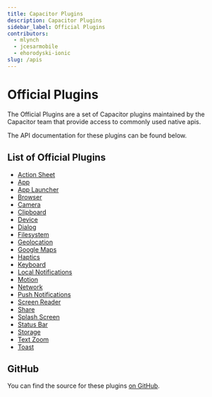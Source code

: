 ```yaml
---
title: Capacitor Plugins
description: Capacitor Plugins
sidebar_label: Official Plugins
contributors:
  - mlynch
  - jcesarmobile
  - ehorodyski-ionic
slug: /apis
---
```


# Official Plugins

The Official Plugins are a set of Capacitor plugins maintained by the Capacitor team that provide access to commonly used native apis.

The API documentation for these plugins can be found below.

## List of Official Plugins

- [Action Sheet](/docs/v3/apis/action-sheet)
- [App](/docs/v3/apis/app)
- [App Launcher](/docs/v3/apis/app-launcher)
- [Browser](/docs/v3/apis/browser)
- [Camera](/docs/v3/apis/camera)
- [Clipboard](/docs/v3/apis/clipboard)
- [Device](/docs/v3/apis/device)
- [Dialog](/docs/v3/apis/dialog)
- [Filesystem](/docs/v3/apis/filesystem)
- [Geolocation](/docs/v3/apis/geolocation)
- [Google Maps](/docs/v3/apis/google-maps)
- [Haptics](/docs/v3/apis/haptics)
- [Keyboard](/docs/v3/apis/keyboard)
- [Local Notifications](/docs/v3/apis/local-notifications)
- [Motion](/docs/v3/apis/motion)
- [Network](/docs/v3/apis/network)
- [Push Notifications](/docs/v3/apis/push-notifications)
- [Screen Reader](/docs/v3/apis/screen-reader)
- [Share](/docs/v3/apis/share)
- [Splash Screen](/docs/v3/apis/splash-screen)
- [Status Bar](/docs/v3/apis/status-bar)
- [Storage](/docs/v3/apis/storage)
- [Text Zoom](/docs/v3/apis/text-zoom)
- [Toast](/docs/v3/apis/toast)

## GitHub

You can find the source for these plugins [on GitHub](https://github.com/ionic-team/capacitor-plugins).
